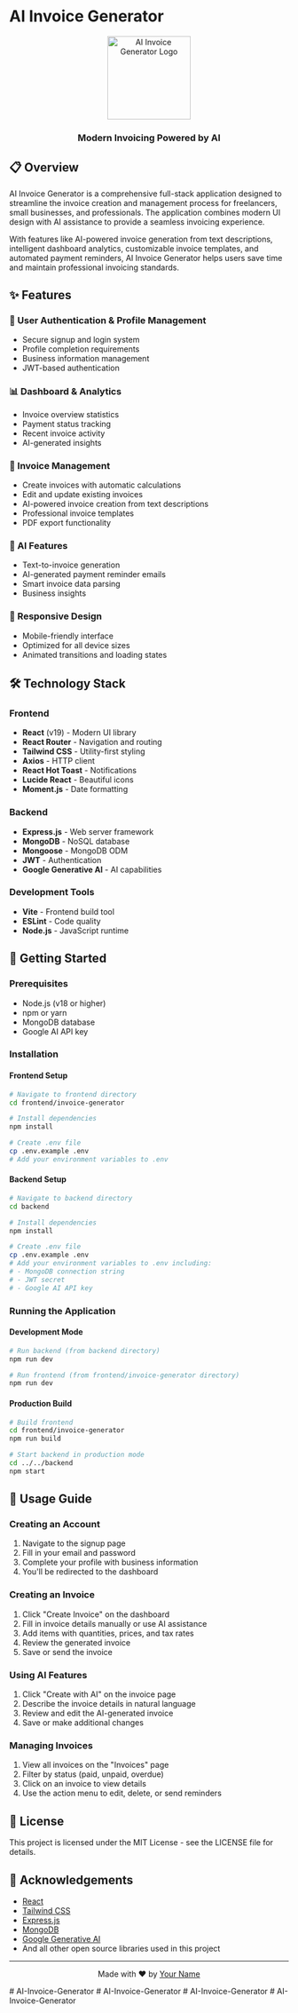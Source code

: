 # AI Invoice Generator

<div align="center">
  <img src="frontend/invoice-generator/public/app-logo.png" alt="AI Invoice Generator Logo" width="150"/>
  <h3>Modern Invoicing Powered by AI</h3>
</div>

## 📋 Overview

AI Invoice Generator is a comprehensive full-stack application designed to streamline the invoice creation and management process for freelancers, small businesses, and professionals. The application combines modern UI design with AI assistance to provide a seamless invoicing experience.

With features like AI-powered invoice generation from text descriptions, intelligent dashboard analytics, customizable invoice templates, and automated payment reminders, AI Invoice Generator helps users save time and maintain professional invoicing standards.

## ✨ Features

### 🔐 User Authentication & Profile Management
- Secure signup and login system
- Profile completion requirements
- Business information management
- JWT-based authentication

### 📊 Dashboard & Analytics
- Invoice overview statistics
- Payment status tracking
- Recent invoice activity
- AI-generated insights

### 📝 Invoice Management
- Create invoices with automatic calculations
- Edit and update existing invoices
- AI-powered invoice creation from text descriptions
- Professional invoice templates
- PDF export functionality

### 💬 AI Features
- Text-to-invoice generation
- AI-generated payment reminder emails
- Smart invoice data parsing
- Business insights

### 📱 Responsive Design
- Mobile-friendly interface
- Optimized for all device sizes
- Animated transitions and loading states

## 🛠️ Technology Stack

### Frontend
- **React** (v19) - Modern UI library
- **React Router** - Navigation and routing
- **Tailwind CSS** - Utility-first styling
- **Axios** - HTTP client
- **React Hot Toast** - Notifications
- **Lucide React** - Beautiful icons
- **Moment.js** - Date formatting

### Backend
- **Express.js** - Web server framework
- **MongoDB** - NoSQL database
- **Mongoose** - MongoDB ODM
- **JWT** - Authentication
- **Google Generative AI** - AI capabilities

### Development Tools
- **Vite** - Frontend build tool
- **ESLint** - Code quality
- **Node.js** - JavaScript runtime

## 🚀 Getting Started

### Prerequisites
- Node.js (v18 or higher)
- npm or yarn
- MongoDB database
- Google AI API key

### Installation

#### Frontend Setup
```bash
# Navigate to frontend directory
cd frontend/invoice-generator

# Install dependencies
npm install

# Create .env file
cp .env.example .env
# Add your environment variables to .env
```

#### Backend Setup
```bash
# Navigate to backend directory
cd backend

# Install dependencies
npm install

# Create .env file
cp .env.example .env
# Add your environment variables to .env including:
# - MongoDB connection string
# - JWT secret
# - Google AI API key
```

### Running the Application

#### Development Mode
```bash
# Run backend (from backend directory)
npm run dev

# Run frontend (from frontend/invoice-generator directory)
npm run dev
```

#### Production Build
```bash
# Build frontend
cd frontend/invoice-generator
npm run build

# Start backend in production mode
cd ../../backend
npm start
```

## 📝 Usage Guide

### Creating an Account
1. Navigate to the signup page
2. Fill in your email and password
3. Complete your profile with business information
4. You'll be redirected to the dashboard

### Creating an Invoice
1. Click "Create Invoice" on the dashboard
2. Fill in invoice details manually or use AI assistance
3. Add items with quantities, prices, and tax rates
4. Review the generated invoice
5. Save or send the invoice

### Using AI Features
1. Click "Create with AI" on the invoice page
2. Describe the invoice details in natural language
3. Review and edit the AI-generated invoice
4. Save or make additional changes

### Managing Invoices
1. View all invoices on the "Invoices" page
2. Filter by status (paid, unpaid, overdue)
3. Click on an invoice to view details
4. Use the action menu to edit, delete, or send reminders

## 📄 License

This project is licensed under the MIT License - see the LICENSE file for details.

## 🙏 Acknowledgements

- [React](https://reactjs.org/)
- [Tailwind CSS](https://tailwindcss.com/)
- [Express.js](https://expressjs.com/)
- [MongoDB](https://www.mongodb.com/)
- [Google Generative AI](https://ai.google.dev/)
- And all other open source libraries used in this project

---

<div align="center">
  <p>Made with ❤️ by <a href="https://github.com/mwasobaddy">Your Name</a></p>
</div># AI-Invoice-Generator
# AI-Invoice-Generator
# AI-Invoice-Generator
# AI-Invoice-Generator

